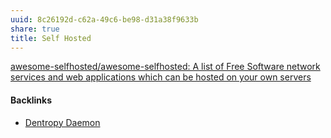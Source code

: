 ```yaml
---
uuid: 8c26192d-c62a-49c6-be98-d31a38f9633b
share: true
title: Self Hosted
---
```

[awesome-selfhosted/awesome-selfhosted: A list of Free Software network services and web applications which can be hosted on your own servers](https://github.com/awesome-selfhosted/awesome-selfhosted)

#### Backlinks

* [Dentropy Daemon](/15c66694-3dc9-4115-afb8-887a6e52ffea)